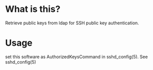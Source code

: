 # What is this?

Retrieve public keys from ldap for SSH public key authentication.

# Usage

set this software as AuthorizedKeysCommand in sshd_config(5).
See sshd_config(5)